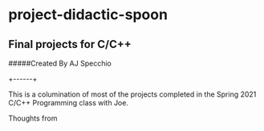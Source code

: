 # project-didactic-spoon
## Final projects for C/C++

#####Created By AJ Specchio

+------+

This is a columination of most of the projects completed in the Spring 2021 C/C++ Programming class with Joe.

Thoughts from 
